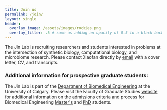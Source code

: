 ```yaml
---
title: Join us
permalink: /join/
layout: single
header:
  overlay_image: /assets/images/rockies.png
  overlay_filter: .5 # same as adding an opacity of 0.5 to a black background
---
```


The Jin Lab is recruiting researchers and students interested in problems at the intersection of synthetic biology, computational biology, and microbiome research. Please contact Xiaofan directly by [email](mailto:xiaofan.jin@ucalgary.ca) with a cover letter, CV, and transcripts.

### Additional information for prospective graduate students:
The Jin Lab is part of the [Department of Biomedical Engineering](https://schulich.ucalgary.ca/biomedical) at the University of Calgary. Please visit the Faculty of Graduate Studies [website](https://grad.ucalgary.ca/) for additional information on the admissions criteria and process for Biomedical Engineering [Master's](https://grad.ucalgary.ca/future-students/explore-programs/biomedical-engineering-msc-thesis) and [PhD](https://grad.ucalgary.ca/future-students/explore-programs/biomedical-engineering-phd) students.
